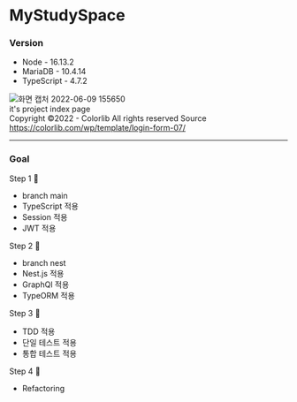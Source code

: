 # MyStudySpace  
### Version  
  - Node - 16.13.2
  - MariaDB - 10.4.14
  - TypeScript - 4.7.2

  
![화면 캡처 2022-06-09 155650](https://user-images.githubusercontent.com/55491073/172784481-a8a9b6cc-b44f-485c-ad79-4f0b5695294f.png)  
it's project index page  
Copyright ©2022 - Colorlib All rights reserved Source https://colorlib.com/wp/template/login-form-07/  

---

### Goal
Step 1 🏃  
  - branch main
  - TypeScript 적용   
  - Session 적용
  - JWT 적용

Step 2 🧍
  - branch nest 
  - Nest.js 적용
  - GraphQl 적용
  - TypeORM 적용  

Step 3 🧍  
  - TDD 적용
  - 단일 테스트 적용
  - 통합 테스트 적용  

Step 4 🧍 
  - Refactoring
